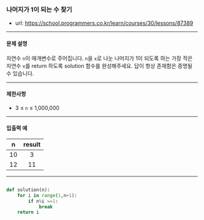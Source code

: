 ### 나머지가 1이 되는 수 찾기

 - url: https://school.programmers.co.kr/learn/courses/30/lessons/87389
 
 --------
 
#### 문제 설명
자연수 `n`이 매개변수로 주어집니다. `n`을 `x`로 나눈 나머지가 1이 되도록 하는 가장 작은 자연수 `x`를 return 하도록 solution 함수를 완성해주세요. 답이 항상 존재함은 증명될 수 있습니다.

--------

#### 제한사항
 - 3 ≤ `n` ≤ 1,000,000


--------
 
#### 입출력 예
 |n|result|
 |:---:|:---:|
 |10|3|
 |12|11|

--------

```python

def solution(n):
    for i in range(1,n+1):
        if n%i ==1:
            break
    return i

```